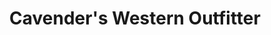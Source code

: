 ---
title: "Cavender's Western Outfitter"
url: /pueblo/cavenders-western-outfitter/
shop: Kleidung
---